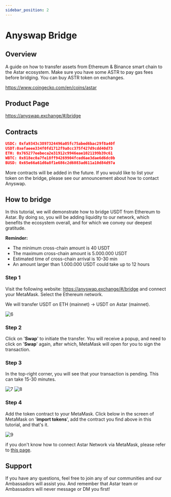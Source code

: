 ```yaml
---
sidebar_position: 2
---
```


# Anyswap Bridge

## Overview

A guide on how to transfer assets from Ethereum & Binance smart chain to the Astar ecosystem. Make sure you have some ASTR to pay gas fees before bridging. You can buy ASTR token on exchanges.


<https://www.coingecko.com/en/coins/astar>

## Product Page

<https://anyswap.exchange/#/bridge>


## Contracts

```json
USDC: 0xfa9343c3897324496a05fc75abed6bac29f8a40f
USDT:0xefaeee334f0fd1712f9a8cc375f427d9cdd40d73
ETH: 0x765277eebeca2e31912c9946eae1021199b39c61
WBTC: 0x818ec0a7fe18ff94269904fced6ae3dae6d6dc0b
BUSD: 0x65e66a61d0a8f1e686c2d6083ad611a10d84d97a
```

More contracts will be added in the future. If you would like to list your token on the bridge, please see our announcement about how to contact Anyswap.

## How to bridge

In this tutorial, we will demonstrate how to bridge USDT from Ethereum to Astar. By doing so, you will be adding liquidity to our network, which benefits the ecosystem overall, and for which we convey our deepest gratitude.

**Reminder:**

- The minimum cross-chain amount is 40 USDT
- The maximum cross-chain amount is 5.000.000 USDT
- Estimated time of cross-chain arrival is 10-30 min
- An amount larger than 1.000.000 USDT could take up to 12 hours

### Step 1

Visit the following website: <https://anyswap.exchange/#/bridge> and connect your MetaMask. Select the Ethereum network.

We will transfer USDT on ETH (mainnet) -> USDT on Astar (mainnet).

![6](img/6.png)

### Step 2

Click on '**Swap**' to initiate the transfer. You will receive a popup, and need to click on '**Swap**' again, after which, MetaMask will open for you to sign the transaction.

### Step 3

In the top-right corner, you will see that your transaction is pending. This can take 15-30 minutes.

![7](img/7.png)
![8](img/8.png)

### Step 4

Add the token contract to your MetaMask. Click below in the screen of MetaMask on '**import tokens**', add the contract you find above in this tutorial, and that's it.

![9](img/9.png)

if you don't know how to connect Astar Network via MetaMask, please refer to [this page](../../quickstart/endpoints.md).

## Support

If you have any questions, feel free to join any of our communities and our Ambassadors will assist you. And remember that Astar team or Ambassadors will never message or DM you first! 

